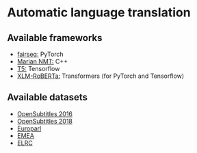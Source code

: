 # Automatic language translation

## Available frameworks

* [fairseq:](https://github.com/pytorch/fairseq)  PyTorch
* [Marian NMT:](https://marian-nmt.github.io/) C++
* [T5:](https://github.com/google-research/text-to-text-transfer-transformer) Tensorflow
* [XLM-RoBERTa:](https://github.com/pytorch/fairseq/tree/master/examples/xlmr) Transformers (for PyTorch and Tensorflow)

## Available datasets

* [OpenSubtitles 2016](https://opus.nlpl.eu/OpenSubtitles-v2016.php) 
* [OpenSubtitles 2018](https://opus.nlpl.eu/OpenSubtitles-v2018.php)
* [Europarl](https://opus.nlpl.eu/Europarl.php)
* [EMEA](https://opus.nlpl.eu/EMEA.php)
* [ELRC](https://opus.nlpl.eu/ELRA-W0267.php)